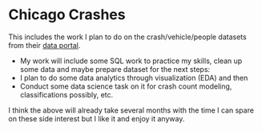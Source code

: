 # Chicago Crashes
This includes the work I plan to do on the crash/vehicle/people datasets from their [data portal](https://data.cityofchicago.org/Transportation/Traffic-Crashes-Crashes/85ca-t3if). 
* My work will include some SQL work to practice my skills, clean up some data and maybe prepare dataset for the next steps: 
* I plan to do some data analytics through visualization (EDA) and then
* Conduct some data science task on it for crash count modeling, classifications possibly, etc. 

I think the above will already take several months with the time I can spare on these side interest but I like it and enjoy it anyway.
